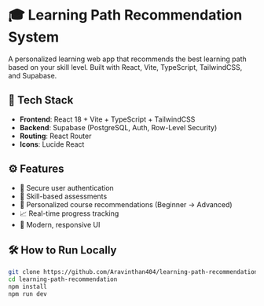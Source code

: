 # 🎓 Learning Path Recommendation System

A personalized learning web app that recommends the best learning path based on your skill level. Built with React, Vite, TypeScript, TailwindCSS, and Supabase.

## 🚀 Tech Stack

- **Frontend**: React 18 + Vite + TypeScript + TailwindCSS
- **Backend**: Supabase (PostgreSQL, Auth, Row-Level Security)
- **Routing**: React Router
- **Icons**: Lucide React

## ⚙️ Features

- 🔐 Secure user authentication
- 🧠 Skill-based assessments
- 🎯 Personalized course recommendations (Beginner → Advanced)
- 📈 Real-time progress tracking
- 🎨 Modern, responsive UI

## 🛠️ How to Run Locally

```bash
git clone https://github.com/Aravinthan404/learning-path-recommendation.git
cd learning-path-recommendation
npm install
npm run dev
